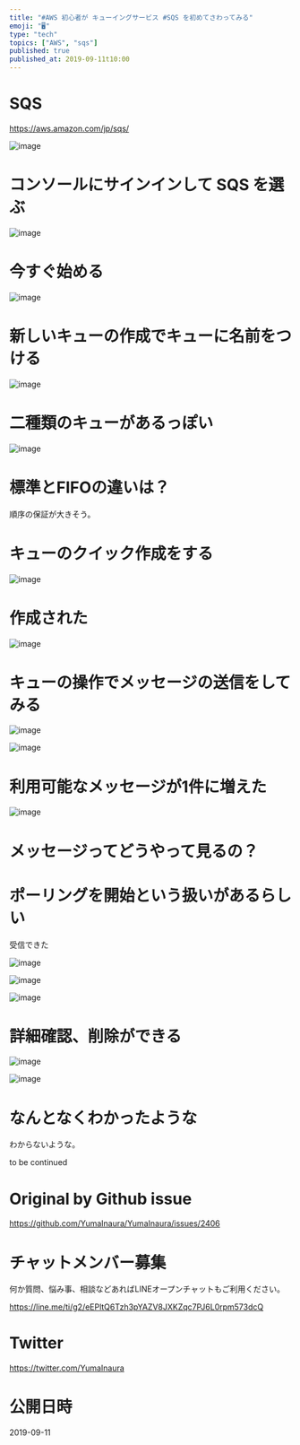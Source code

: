 ```yaml
---
title: "#AWS 初心者が キューイングサービス #SQS を初めてさわってみる"
emoji: "🖥"
type: "tech"
topics: ["AWS", "sqs"]
published: true
published_at: 2019-09-11t10:00
---
```


# SQS

https://aws.amazon.com/jp/sqs/

![image](https://user-images.githubusercontent.com/13635059/64657700-a23ee500-d46f-11e9-8460-1b7d1f5c1e4c.png)

# コンソールにサインインして SQS を選ぶ

![image](https://user-images.githubusercontent.com/13635059/64657712-aec33d80-d46f-11e9-8bec-24f2ed886077.png)
# 今すぐ始める

![image](https://user-images.githubusercontent.com/13635059/64657824-0feb1100-d470-11e9-84cb-6da1c74736a2.png)

# 新しいキューの作成でキューに名前をつける

![image](https://user-images.githubusercontent.com/13635059/64657733-cef2fc80-d46f-11e9-896d-56f25c56c4ac.png)

# 二種類のキューがあるっぽい

 
![image](https://user-images.githubusercontent.com/13635059/64657742-dadebe80-d46f-11e9-8413-44d31399d43c.png)

# 標準とFIFOの違いは？

順序の保証が大きそう。


# キューのクイック作成をする


![image](https://user-images.githubusercontent.com/13635059/64657845-24c7a480-d470-11e9-8083-2f5ea1558ff0.png)

# 作成された

![image](https://user-images.githubusercontent.com/13635059/64657982-bafbca80-d470-11e9-97f8-91cc6b695df5.png)

# キューの操作でメッセージの送信をしてみる

![image](https://user-images.githubusercontent.com/13635059/64658001-cd760400-d470-11e9-9a97-371b2a563c2b.png)

![image](https://user-images.githubusercontent.com/13635059/64658248-c3083a00-d471-11e9-8496-1038f1c8842a.png)

# 利用可能なメッセージが1件に増えた

![image](https://user-images.githubusercontent.com/13635059/64658037-f3030d80-d470-11e9-815f-afa66f5d54ff.png)

# メッセージってどうやって見るの？

# ポーリングを開始という扱いがあるらしい

受信できた

![image](https://user-images.githubusercontent.com/13635059/64658103-29d92380-d471-11e9-83d1-4b697994e25b.png)

![image](https://user-images.githubusercontent.com/13635059/64658118-378ea900-d471-11e9-9cb1-c77d80912975.png)

![image](https://user-images.githubusercontent.com/13635059/64658127-42e1d480-d471-11e9-885e-1b4d0ba4e291.png)

# 詳細確認、削除ができる

![image](https://user-images.githubusercontent.com/13635059/64658220-a8ce5c00-d471-11e9-91a3-8dc94e4357f4.png)

![image](https://user-images.githubusercontent.com/13635059/64658182-81778f00-d471-11e9-9f6b-465178f8aaa1.png)

# なんとなくわかったような

わからないような。

to be continued


# Original by Github issue

https://github.com/YumaInaura/YumaInaura/issues/2406








<!-- Update From Qiita API -->

# チャットメンバー募集


何か質問、悩み事、相談などあればLINEオープンチャットもご利用ください。

https://line.me/ti/g2/eEPltQ6Tzh3pYAZV8JXKZqc7PJ6L0rpm573dcQ





# Twitter


https://twitter.com/YumaInaura


<!-- Update From Qiita API -->



# 公開日時

2019-09-11
